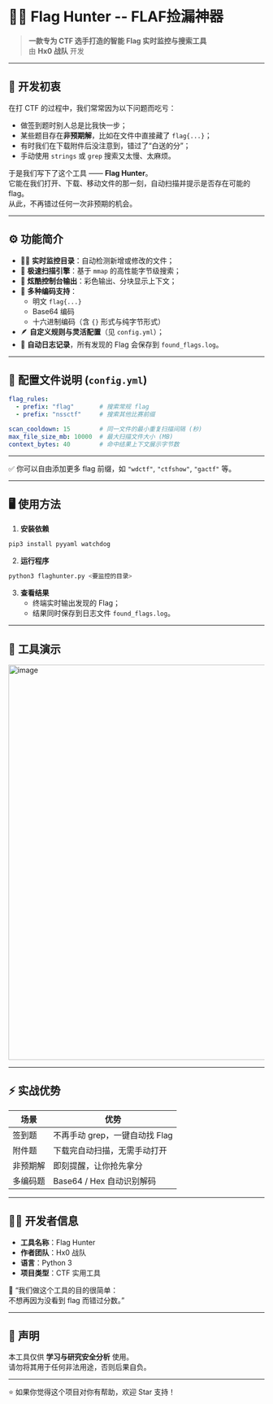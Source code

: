 # 🏴‍☠️ Flag Hunter -- FLAF捡漏神器
> **一款专为 CTF 选手打造的智能 Flag 实时监控与搜索工具**  
由 **Hx0 战队** 开发
>

---

## 🧠 开发初衷
在打 CTF 的过程中，我们常常因为以下问题而吃亏：

+ 做签到题时别人总是比我快一步；
+ 某些题目存在**非预期解**，比如在文件中直接藏了 `flag{...}`；
+ 有时我们在下载附件后没注意到，错过了“白送的分”；
+ 手动使用 `strings` 或 `grep` 搜索又太慢、太麻烦。

于是我们写下了这个工具 —— **Flag Hunter**。  
它能在我们打开、下载、移动文件的那一刻，自动扫描并提示是否存在可能的 flag。  
从此，不再错过任何一次非预期的机会。

---

## ⚙️ 功能简介
+ 🕵️‍♂️ **实时监控目录**：自动检测新增或修改的文件；
+ 🚀 **极速扫描引擎**：基于 `mmap` 的高性能字节级搜索；
+ 🎨 **炫酷控制台输出**：彩色输出、分块显示上下文；
+ 🧩 **多种编码支持**：
    - 明文 `flag{...}`
    - Base64 编码
    - 十六进制编码（含 `{}` 形式与纯字节形式）
+ 🪶 **自定义规则与灵活配置**（见 `config.yml`）；
+ 💾 **自动日志记录**，所有发现的 Flag 会保存到 `found_flags.log`。

---

## 🧩 配置文件说明 (`config.yml`)
```yaml
flag_rules:
  - prefix: "flag"       # 搜索常规 flag
  - prefix: "nssctf"     # 搜索其他比赛前缀

scan_cooldown: 15        # 同一文件的最小重复扫描间隔 (秒)
max_file_size_mb: 10000  # 最大扫描文件大小 (MB)
context_bytes: 40        # 命中结果上下文展示字节数
```

---

✅ 你可以自由添加更多 flag 前缀，如 `"wdctf"`, `"ctfshow"`, `"gactf"` 等。

---

## 🖥️ 使用方法
1. **安装依赖**

```bash
pip3 install pyyaml watchdog
```

2. **运行程序**

```bash
python3 flaghunter.py <要监控的目录>
```

3. **查看结果**
    - 终端实时输出发现的 Flag；
    - 结果同时保存到日志文件 `found_flags.log`。

---

## 📘 工具演示

<img width="1129" height="777" alt="image" src="https://github.com/user-attachments/assets/e307ee59-2393-4c28-96da-ed88161b24b2" />


---

## ⚡ 实战优势
| 场景 | 优势 |
| --- | --- |
| 签到题 | 不再手动 grep，一键自动找 Flag |
| 附件题 | 下载完自动扫描，无需手动打开 |
| 非预期解 | 即刻提醒，让你抢先拿分 |
| 多编码题 | Base64 / Hex 自动识别解码 |


---

## 🧑‍💻 开发者信息
+ **工具名称**：Flag Hunter
+ **作者团队**：Hx0 战队
+ **语言**：Python 3
+ **项目类型**：CTF 实用工具

💬 “我们做这个工具的目的很简单：  
不想再因为没看到 flag 而错过分数。”

---

## 📜 声明
本工具仅供 **学习与研究安全分析** 使用。  
请勿将其用于任何非法用途，否则后果自负。

---

⭐ 如果你觉得这个项目对你有帮助，欢迎 Star 支持！



